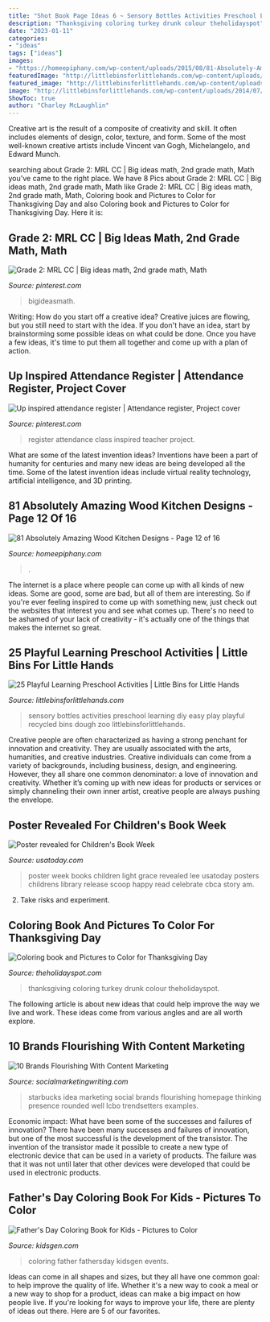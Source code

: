 ```yaml
---
title: "Shot Book Page Ideas 6 ~ Sensory Bottles Activities Preschool Learning Diy Easy Play Playful Recycled Bins Dough Zoo Littlebinsforlittlehands"
description: "Thanksgiving coloring turkey drunk colour theholidayspot"
date: "2023-01-11"
categories:
- "ideas"
tags: ["ideas"]
images:
- "https://homeepiphany.com/wp-content/uploads/2015/08/81-Absolutely-Amazing-Wood-Kitchen-Designs-56.jpg"
featuredImage: "http://littlebinsforlittlehands.com/wp-content/uploads/2014/07/Recycles-DIY-sensory-bottles.jpg"
featured_image: "http://littlebinsforlittlehands.com/wp-content/uploads/2014/07/Recycles-DIY-sensory-bottles.jpg"
image: "http://littlebinsforlittlehands.com/wp-content/uploads/2014/07/Recycles-DIY-sensory-bottles.jpg"
ShowToc: true
author: "Charley McLaughlin"
---
```



Creative art is the result of a composite of creativity and skill. It often includes elements of design, color, texture, and form. Some of the most well-known creative artists include Vincent van Gogh, Michelangelo, and Edward Munch.

	

		
searching about Grade 2: MRL CC | Big ideas math, 2nd grade math, Math you've came to the right place. We have 8 Pics about Grade 2: MRL CC | Big ideas math, 2nd grade math, Math like Grade 2: MRL CC | Big ideas math, 2nd grade math, Math, Coloring book and Pictures to Color for Thanksgiving Day and also Coloring book and Pictures to Color for Thanksgiving Day. Here it is:
		
    
## Grade 2: MRL CC | Big Ideas Math, 2nd Grade Math, Math

<img loading=lazy src="https://i.pinimg.com/736x/4e/31/92/4e31925aca9d21b7a980fa9e6ca3ea50.jpg" onerror="this.onerror=null;this.src='https://tse4.mm.bing.net/th?id=OIP.dpjCEDWKo44H2bbgHeQfAwAAAA&amp;pid=15.1';" alt="Grade 2: MRL CC | Big ideas math, 2nd grade math, Math">

_Source: pinterest.com_

>bigideasmath. 

	

Writing: How do you start off a creative idea?
Creative juices are flowing, but you still need to start with the idea.  If you don't have an idea, start by brainstorming some possible ideas on what could be done. Once you have a few ideas, it's time to put them all together and come up with a plan of action.

    
## Up Inspired Attendance Register | Attendance Register, Project Cover

<img loading=lazy src="https://i.pinimg.com/736x/79/a0/10/79a010d4af31f075701fe0d71ee52fe0.jpg" onerror="this.onerror=null;this.src='https://tse3.mm.bing.net/th?id=OIP.z-An-aFSAyksksoF70YkRgHaJ3&amp;pid=15.1';" alt="Up inspired attendance register | Attendance register, Project cover">

_Source: pinterest.com_

>register attendance class inspired teacher project. 

	

What are some of the latest invention ideas?
Inventions have been a part of humanity for centuries and many new ideas are being developed all the time. Some of the latest invention ideas include virtual reality technology, artificial intelligence, and 3D printing.

    
## 81 Absolutely Amazing Wood Kitchen Designs - Page 12 Of 16

<img loading=lazy src="https://homeepiphany.com/wp-content/uploads/2015/08/81-Absolutely-Amazing-Wood-Kitchen-Designs-56.jpg" onerror="this.onerror=null;this.src='https://tse2.mm.bing.net/th?id=OIP.eSItnkPuFj_lKiLz8QUWdwHaHa&amp;pid=15.1';" alt="81 Absolutely Amazing Wood Kitchen Designs - Page 12 of 16">

_Source: homeepiphany.com_

>. 

	

The internet is a place where people can come up with all kinds of new ideas. Some are good, some are bad, but all of them are interesting. So if you're ever feeling inspired to come up with something new, just check out the websites that interest you and see what comes up. There's no need to be ashamed of your lack of creativity - it's actually one of the things that makes the internet so great.

    
## 25 Playful Learning Preschool Activities | Little Bins For Little Hands

<img loading=lazy src="http://littlebinsforlittlehands.com/wp-content/uploads/2014/07/Recycles-DIY-sensory-bottles.jpg" onerror="this.onerror=null;this.src='https://tse1.mm.bing.net/th?id=OIP.eI8cC6_yJCbAvjLoHlr84AHaKe&amp;pid=15.1';" alt="25 Playful Learning Preschool Activities | Little Bins for Little Hands">

_Source: littlebinsforlittlehands.com_

>sensory bottles activities preschool learning diy easy play playful recycled bins dough zoo littlebinsforlittlehands. 

	

Creative people are often characterized as having a strong penchant for innovation and creativity. They are usually associated with the arts, humanities, and creative industries. Creative individuals can come from a variety of backgrounds, including business, design, and engineering. However, they all share one common denominator: a love of innovation and creativity. Whether it’s coming up with new ideas for products or services or simply channeling their own inner artist, creative people are always pushing the envelope.

    
## Poster Revealed For Children&#039;s Book Week

<img loading=lazy src="https://www.gannett-cdn.com/-mm-/a34f1f64c0fabf24508247088da883712930b3e2/c=97-0-5178-6775&amp;r=537&amp;c=0-0-534-712/local/-/media/2015/02/24/USATODAY/USATODAY/635603869968676719-CBW-Poster----DO-NOT-RELEASE.jpg" onerror="this.onerror=null;this.src='https://tse3.mm.bing.net/th?id=OIP.AIUnVJiRmO9RHTumo6_EyQHaJ4&amp;pid=15.1';" alt="Poster revealed for Children&#039;s Book Week">

_Source: usatoday.com_

>poster week books children light grace revealed lee usatoday posters childrens library release scoop happy read celebrate cbca story am. 

	

2. Take risks and experiment.

    
## Coloring Book And Pictures To Color For Thanksgiving Day

<img loading=lazy src="https://www.theholidayspot.com/thanksgiving/picstocolor/graphics/pic9.gif" onerror="this.onerror=null;this.src='https://tse4.mm.bing.net/th?id=OIP.VhBHpMh7dleeLgTe7RkU1QHaLO&amp;pid=15.1';" alt="Coloring book and Pictures to Color for Thanksgiving Day">

_Source: theholidayspot.com_

>thanksgiving coloring turkey drunk colour theholidayspot. 

	

The following article is about new ideas that could help improve the way we live and work. These ideas come from various angles and are all worth explore.

    
## 10 Brands Flourishing With Content Marketing

<img loading=lazy src="https://socialmarketingwriting.com/wp-content/uploads/2013/02/My-Starbucks-Idea-Homepage.jpg" onerror="this.onerror=null;this.src='https://tse2.mm.bing.net/th?id=OIP.LpD14XWJ8cLbJJzTDobVoAHaEv&amp;pid=15.1';" alt="10 Brands Flourishing With Content Marketing">

_Source: socialmarketingwriting.com_

>starbucks idea marketing social brands flourishing homepage thinking presence rounded well lcbo trendsetters examples. 

	

Economic impact: What have been some of the successes and failures of innovation?
There have been many successes and failures of innovation, but one of the most successful is the development of the transistor. The invention of the transistor made it possible to create a new type of electronic device that can be used in a variety of products. The failure was that it was not until later that other devices were developed that could be used in electronic products.

    
## Father&#039;s Day Coloring Book For Kids - Pictures To Color

<img loading=lazy src="https://www.kidsgen.com/events/fathersday/images/pic1.gif" onerror="this.onerror=null;this.src='https://tse4.mm.bing.net/th?id=OIP.EzXvUpV7BHRpkDIOTiannwAAAA&amp;pid=15.1';" alt="Father&#039;s Day Coloring Book for Kids - Pictures to Color">

_Source: kidsgen.com_

>coloring father fathersday kidsgen events. 

	

Ideas can come in all shapes and sizes, but they all have one common goal: to help improve the quality of life. Whether it's a new way to cook a meal or a new way to shop for a product, ideas can make a big impact on how people live. If you're looking for ways to improve your life, there are plenty of ideas out there. Here are 5 of our favorites.

